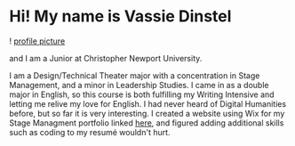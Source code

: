 # Hi! My name is Vassie Dinstel
! [profile picture](A097C38E-81B3-4559-809B-EB4AC8EE244A.jpeg)

and I am a Junior at Christopher Newport University.  

I am a Design/Technical Theater major with a concentration in Stage Management, and a minor in Leadership Studies. I came in as a double major in English, so this course is both fulfilling my Writing Intensive and letting me relive my love for English. I had never heard of Digital Humanities before, but so far it is very interesting. I created a website using Wix for my Stage Managment portfolio linked [here](https://elizabethdinstel18.wixsite.com/vassiedinstel), and figured adding additional skills such as coding to my resumé wouldn't hurt.


